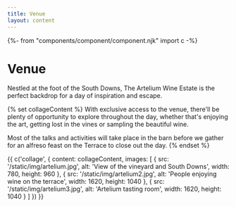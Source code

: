 ```yaml
---
title: Venue
layout: content
---
```

{%- from "components/component/component.njk" import c -%}

# Venue

Nestled at the foot of the South Downs, The Artelium Wine Estate is the perfect backdrop for a day of inspiration and escape.

{% set collageContent %}
With exclusive access to the venue, there'll be plenty of opportunity to explore throughout the day, whether that's enjoying the art, getting lost in the vines or sampling the beautiful wine.

Most of the talks and activities will take place in the barn before we gather for an alfreso feast on the Terrace to close out the day.
{% endset %}

{{ c('collage', {
  content: collageContent,
  images: [
    {
      src: '/static/img/artelium.jpg',
      alt: 'View of the vineyard and South Downs',
      width: 780,
      height: 960
    },
    {
      src: '/static/img/artelium2.jpg',
      alt: 'People enjoying wine on the terrace',
      width: 1620,
      height: 1040
    },
    {
      src: '/static/img/artelium3.jpg',
      alt: 'Artelium tasting room',
      width: 1620,
      height: 1040
    }
  ]
}) }}
